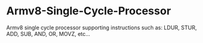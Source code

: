 # Armv8-Single-Cycle-Processor
Armv8 single cycle processor supporting instructions such as: LDUR, STUR, ADD, SUB, AND, OR, MOVZ, etc...
